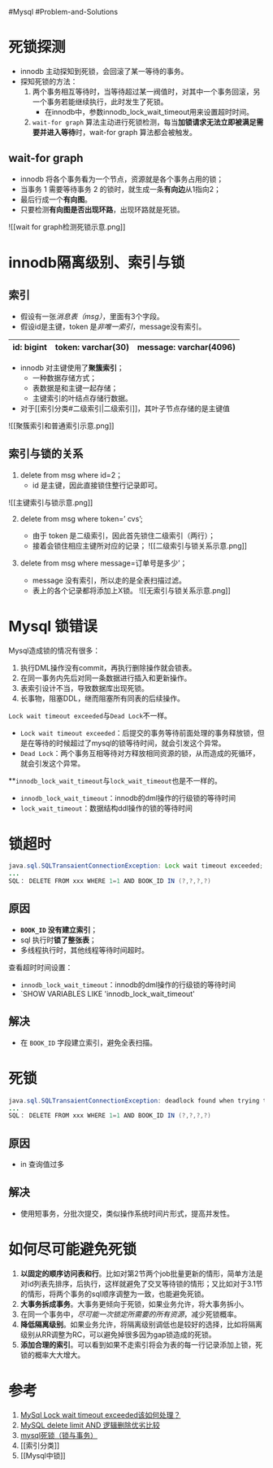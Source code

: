 #Mysql #Problem-and-Solutions 

# 死锁探测
- innodb 主动探知到死锁，会回滚了某一等待的事务。
- 探知死锁的方法：
	1. 两个事务相互等待时，当等待超过某一阀值时，对其中一个事务回滚，另一个事务若能继续执行，此时发生了死锁。
		- 在innodb中，参数innodb_lock_wait_timeout用来设置超时时间。
	2. `wait-for graph` 算法主动进行死锁检测，每当**加锁请求无法立即被满足需要并进入等待**时，wait-for graph 算法都会被触发。

## wait-for graph
 - innodb 将各个事务看为一个节点，资源就是各个事务占用的锁；
 - 当事务 1 需要等待事务 2 的锁时，就生成一条**有向边**从1指向2；
 - 最后行成一个**有向图**。
 - 只要检测**有向图是否出现环路**，出现环路就是死锁。
 
![[wait for graph检测死锁示意.png]]

# innodb隔离级别、索引与锁
## 索引
- 假设有一张*消息表（msg）*，里面有3个字段。
- 假设id是主键，token 是*非唯一索引*，message没有索引。

| id: bigint | token: varchar(30) | message: varchar(4096) |
| ---------- | ------------------ | ---------------------- |

- innodb 对主键使用了**聚簇索引**；
	- 一种数据存储方式；
	- 表数据是和主键一起存储；
	- 主键索引的叶结点存储行数据。
- 对于[[索引分类#二级索引|二级索引]]，其叶子节点存储的是主键值

![[聚簇索引和普通索引示意.png]]

## 索引与锁的关系

1. delete from msg where id=2；
	- id 是主键，因此直接锁住整行记录即可。

![[主键索引与锁示意.png]]

2. delete from msg where token=’ cvs’;
	- 由于 token 是二级索引，因此首先锁住二级索引（两行）；
	- 接着会锁住相应主键所对应的记录；
![[二级索引与锁关系示意.png]]

3. delete from msg where message=订单号是多少’；
	- message 没有索引，所以走的是全表扫描过滤。
	- 表上的各个记录都将添加上X锁。
![[无索引与锁关系示意.png]]



# Mysql 锁错误
Mysql造成锁的情况有很多：

1.  执行DML操作没有commit，再执行删除操作就会锁表。
2.  在同一事务内先后对同一条数据进行插入和更新操作。
3.  表索引设计不当，导致数据库出现死锁。
4.  长事物，阻塞DDL，继而阻塞所有同表的后续操作。

`Lock wait timeout exceeded`与`Dead Lock`不一样。

-   `Lock wait timeout exceeded`：后提交的事务等待前面处理的事务释放锁，但是在等待的时候超过了mysql的锁等待时间，就会引发这个异常。
-   `Dead Lock`：两个事务互相等待对方释放相同资源的锁，从而造成的死循环，就会引发这个异常。


**`innodb_lock_wait_timeout`与`lock_wait_timeout`也是不一样的。

-   `innodb_lock_wait_timeout`：innodb的dml操作的行级锁的等待时间
-   `lock_wait_timeout`：数据结构ddl操作的锁的等待时间


# 锁超时
```java
java.sql.SQLTransaientConnectionException: Lock wait timeout exceeded;
...
SQL： DELETE FROM xxx WHERE 1=1 AND BOOK_ID IN (?,?,?,?)
```

## 原因
- **`BOOK_ID` 没有建立索引**；
- sql 执行时**锁了整张表**；
- 多线程执行时，其他线程等待时间超时。

查看超时时间设置：
-  `innodb_lock_wait_timeout`：innodb的dml操作的行级锁的等待时间
-  `SHOW VARIABLES LIKE 'innodb_lock_wait_timeout'

## 解决
- 在 `BOOK_ID` 字段建立索引，避免全表扫描。


# 死锁

```java
java.sql.SQLTransaientConnectionException: deadlock found when trying to get lock;
...
SQL： DELETE FROM xxx WHERE 1=1 AND BOOK_ID IN (?,?,?,?)
```

## 原因
- in 查询值过多

## 解决
- 使用短事务，分批次提交，类似操作系统时间片形式，提高并发性。


# 如何尽可能避免死锁

1. **以固定的顺序访问表和行**。比如对第2节两个job批量更新的情形，简单方法是对id列表先排序，后执行，这样就避免了交叉等待锁的情形；又比如对于3.1节的情形，将两个事务的sql顺序调整为一致，也能避免死锁。
2. **大事务拆成事务**。大事务更倾向于死锁，如果业务允许，将大事务拆小。
3. 在同一个事务中，*尽可能一次锁定所需要的所有资源*，减少死锁概率。
4. **降低隔离级别**。如果业务允许，将隔离级别调低也是较好的选择，比如将隔离级别从RR调整为RC，可以避免掉很多因为gap锁造成的死锁。
5. **添加合理的索引**。可以看到如果不走索引将会为表的每一行记录添加上锁，死锁的概率大大增大。

# 参考
1. [MySql Lock wait timeout exceeded该如何处理？](https://ningyu1.github.io/site/post/75-mysql-lock-wait-timeout-exceeded/)
2. [MySQL delete limit AND 逻辑删除优劣比较](https://blog.csdn.net/qq_21454973/article/details/109162528)
3. [mysql死锁（锁与事务）](https://www.cnblogs.com/111testing/p/11371236.html)
4. [[索引分类]]
5. [[Mysql中锁]]